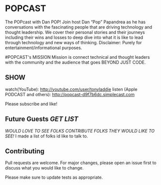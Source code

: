 # POPCAST
The POPcast with Dan POP! Join host Dan “Pop” Papandrea as he has conversations with the fascinating people that are driving technology and thought leadership. We cover their personal stories and their journeys including their wins and losses to deep dive into what it is like to lead
through technology and new ways of thinking. Disclaimer: Purely for entertainment/informational purposes.

#POPCAST's MISSION
Mission is connect technical and thought leaders with the community and the audience that goes BEYOND JUST CODE.

## SHOW
watch(YouTube): http://youtube.com/user/tonyladdie
listen (Apple PODCAST and others): http://popcast-d9f7b6dc.simplecast.com

Please subscribe and like!

## Future Guests *GET LIST*
*WOULD LOVE TO SEE FOLKS CONTRIBUTE FOLKS THEY WOULD LIKE TO SEE!* I made a list of folks id like to talk to.

## Contributing
Pull requests are welcome. For major changes, please open an issue first to discuss what you would like to change.

Please make sure to update tests as appropriate.

